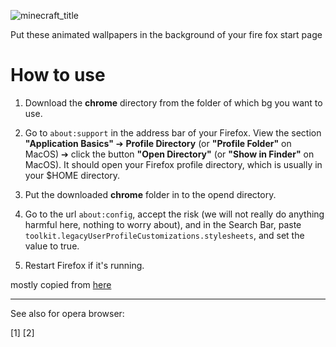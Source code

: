 ![minecraft_title]()

Put these animated wallpapers in the background of your fire fox start page
# How to use
1. Download the **chrome** directory from the folder of which bg you want to use.
2. Go to `about:support` in the address bar of your Firefox. View the section **"Application Basics"** ➔ **Profile Directory** (or **"Profile Folder"** on MacOS) ➔ click the button **"Open Directory"** (or **"Show in Finder"** on MacOS).
It should open your Firefox profile directory, which is usually in your $HOME directory.

3. Put the downloaded **chrome** folder in to the opend directory.


4. Go to the url `about:config`, accept the risk (we will not really do anything harmful here, nothing to worry about), and in the Search Bar, paste `toolkit.legacyUserProfileCustomizations.stylesheets`, and set the value to true.

5. Restart Firefox if it's running.


mostly copied from [here](https://superuser.com/questions/1495946/how-do-i-change-the-background-image-of-home-page-in-firefox)
***
See also for opera browser:

[1]
[2]
